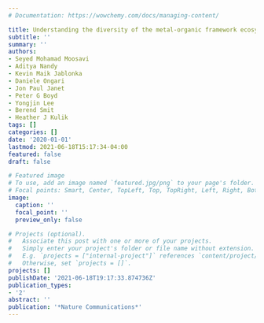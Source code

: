 ```yaml
---
# Documentation: https://wowchemy.com/docs/managing-content/

title: Understanding the diversity of the metal-organic framework ecosystem
subtitle: ''
summary: ''
authors:
- Seyed Mohamad Moosavi
- Aditya Nandy
- Kevin Maik Jablonka
- Daniele Ongari
- Jon Paul Janet
- Peter G Boyd
- Yongjin Lee
- Berend Smit
- Heather J Kulik
tags: []
categories: []
date: '2020-01-01'
lastmod: 2021-06-18T15:17:34-04:00
featured: false
draft: false

# Featured image
# To use, add an image named `featured.jpg/png` to your page's folder.
# Focal points: Smart, Center, TopLeft, Top, TopRight, Left, Right, BottomLeft, Bottom, BottomRight.
image:
  caption: ''
  focal_point: ''
  preview_only: false

# Projects (optional).
#   Associate this post with one or more of your projects.
#   Simply enter your project's folder or file name without extension.
#   E.g. `projects = ["internal-project"]` references `content/project/deep-learning/index.md`.
#   Otherwise, set `projects = []`.
projects: []
publishDate: '2021-06-18T19:17:33.874736Z'
publication_types:
- '2'
abstract: ''
publication: '*Nature Communications*'
---
```

